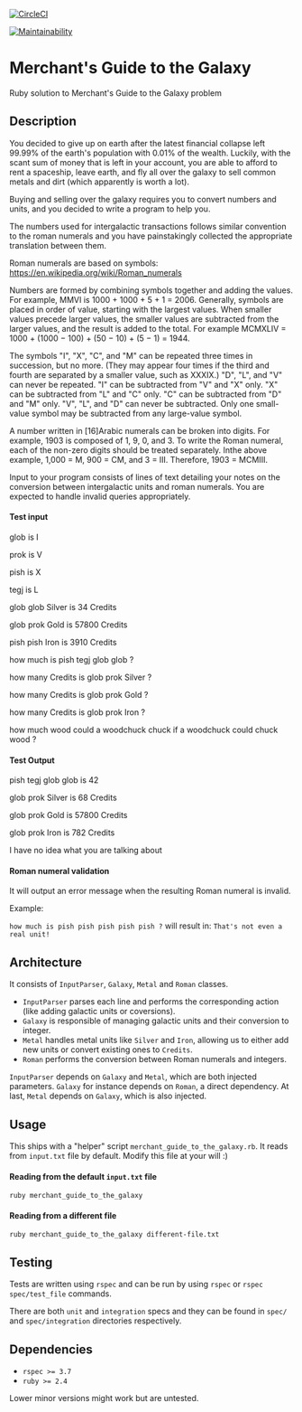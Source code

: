 [![CircleCI](https://circleci.com/gh/feliperoveran/merchant-guide-to-the-galaxy/tree/master.svg?style=shield)](https://circleci.com/gh/feliperoveran/merchant-guide-to-the-galaxy/tree/master)

[![Maintainability](https://api.codeclimate.com/v1/badges/6b8286f59cf1a43bf0d5/maintainability)](https://codeclimate.com/github/feliperoveran/merchant-guide-to-the-galaxy/maintainability)

# Merchant's Guide to the Galaxy

Ruby solution to Merchant's Guide to the Galaxy problem

## Description

You decided to give up on earth after the latest financial collapse left 99.99% of the earth's
population with 0.01% of the wealth. Luckily, with the scant sum of money that is left in your
account, you are able to afford to rent a spaceship, leave earth, and fly all over the galaxy to sell
common metals and dirt (which apparently is worth a lot).

Buying and selling over the galaxy requires you to convert numbers and units, and you decided
to write a program to help you.

The numbers used for intergalactic transactions follows similar convention to the roman
numerals and you have painstakingly collected the appropriate translation between them.

Roman numerals are based on symbols: https://en.wikipedia.org/wiki/Roman_numerals

Numbers are formed by combining symbols together and adding the values. For example, MMVI
is 1000 + 1000 + 5 + 1 = 2006. Generally, symbols are placed in order of value, starting with the
largest values. When smaller values precede larger values, the smaller values are subtracted
from the larger values, and the result is added to the total. For example MCMXLIV = 1000 +
(1000 − 100) + (50 − 10) + (5 − 1) = 1944.

The symbols "I", "X", "C", and "M" can be repeated three times in succession, but no more. (They
may appear four times if the third and fourth are separated by a smaller value, such as XXXIX.)
"D", "L", and "V" can never be repeated.
"I" can be subtracted from "V" and "X" only. "X" can be subtracted from "L" and "C" only. "C" can
be subtracted from "D" and "M" only. "V", "L", and "D" can never be subtracted.
Only one small-value symbol may be subtracted from any large-value symbol.

A number written in [16]Arabic numerals can be broken into digits. For example, 1903 is
composed of 1, 9, 0, and 3. To write the Roman numeral, each of the non-zero digits should be
treated separately. Inthe above example, 1,000 = M, 900 = CM, and 3 = III. Therefore, 1903 =
MCMIII.

Input to your program consists of lines of text detailing your notes on the conversion between
intergalactic units and roman numerals.
You are expected to handle invalid queries appropriately.

#### Test input
glob is I

prok is V

pish is X

tegj is L

glob glob Silver is 34 Credits

glob prok Gold is 57800 Credits

pish pish Iron is 3910 Credits

how much is pish tegj glob glob ?

how many Credits is glob prok Silver ?

how many Credits is glob prok Gold ?

how many Credits is glob prok Iron ?

how much wood could a woodchuck chuck if a woodchuck could chuck wood ?


#### Test Output
pish tegj glob glob is 42

glob prok Silver is 68 Credits

glob prok Gold is 57800 Credits

glob prok Iron is 782 Credits

I have no idea what you are talking about

#### Roman numeral validation
It will output an error message when the resulting Roman numeral is invalid.

Example:

`how much is pish pish pish pish pish ?` will result in: `That's not even a real
unit!`

## Architecture

It consists of `InputParser`, `Galaxy`, `Metal` and `Roman` classes.

*  `InputParser` parses each line and performs the corresponding action (like adding galactic units or coversions).
*  `Galaxy` is responsible of managing galactic units and their conversion to integer.
*  `Metal` handles metal units like `Silver` and `Iron`, allowing us to either add new units or convert existing ones to
`Credits`.
*  `Roman` performs the conversion between Roman numerals and integers.

`InputParser` depends on `Galaxy` and `Metal`, which are both injected parameters. `Galaxy` for instance depends on `Roman`,
a direct dependency. At last, `Metal` depends on `Galaxy`, which is also injected.

## Usage
This ships with a "helper" script `merchant_guide_to_the_galaxy.rb`. It reads from `input.txt` file by default.
Modify this file at your will :)

#### Reading from the default `input.txt` file
`ruby merchant_guide_to_the_galaxy`

#### Reading from a different file
`ruby merchant_guide_to_the_galaxy different-file.txt`

## Testing
Tests are written using `rspec` and can be run by using `rspec` or `rspec spec/test_file` commands.

There are both `unit` and `integration` specs and they can be found in `spec/` and `spec/integration` directories
respectively.

## Dependencies
*  `rspec >= 3.7`
*  `ruby >= 2.4`

Lower minor versions might work but are untested.
